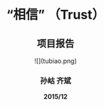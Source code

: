 <br><br><br><br>

# <center>**“相信” （Trust）**

## <center>**项目报告**
<center>![](tubiao.png)

### <center> 孙岵  齐斌<b>
<center> 2015/12
